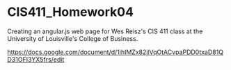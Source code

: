 # CIS411_Homework04
Creating an angular.js web page for Wes Reisz's CIS 411 class at the University of Louisville's College of Business. 

https://docs.google.com/document/d/1ihIMZx82jlVqOtACvpaPDD0txaD81QD31OFI3YX5frs/edit
